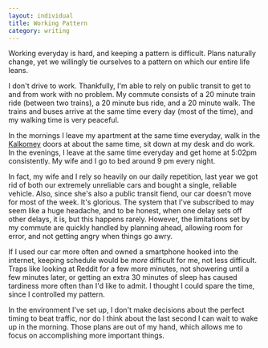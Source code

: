 ```yaml
---
layout: individual
title: Working Pattern
category: writing
---
```


Working everyday is hard, and keeping a pattern is difficult. Plans naturally change, yet we willingly tie ourselves to a pattern on which our entire life leans.

I don't drive to work. Thankfully, I'm able to rely on public transit to get to and from work with no problem. My commute consists of a 20 minute train ride (between two trains), a 20 minute bus ride, and a 20 minute walk. The trains and buses arrive at the same time every day (most of the time), and my walking time is very peaceful.

In the mornings I leave my apartment at the same time everyday, walk in the [Kalkomey](http://kalkomey.com) doors at about the same time, sit down at my desk and do work. In the evenings, I leave at the same time everyday and get home at 5:02pm consistently. My wife and I go to bed around 9 pm every night.

In fact, my wife and I rely so heavily on our daily repetition, last year we got rid of both our extremely unreliable cars and bought a single, reliable vehicle. Also, since she's also a public transit fiend, our car doesn't move for most of the week. It's glorious.
The system that I've subscribed to may seem like a huge headache, and to be honest, when one delay sets off other delays, it is, but this happens rarely. However, the limitations set by my commute are quickly handled by planning ahead, allowing room for error, and not getting angry when things go awry.

If I used our car more often and owned a smartphone hooked into the internet, keeping schedule would be *more* difficult for me, not less difficult. Traps like looking at Reddit for a few more minutes, not showering until a few minutes later, or getting an extra 30 minutes of sleep has caused tardiness more often than I'd like to admit. I thought I could spare the time, since I controlled my pattern.

In the environment I've set up, I don't make decisions about the perfect timing to beat traffic, nor do I think about the last second I can wait to wake up in the morning. Those plans are out of my hand, which allows me to focus on accomplishing more important things.
